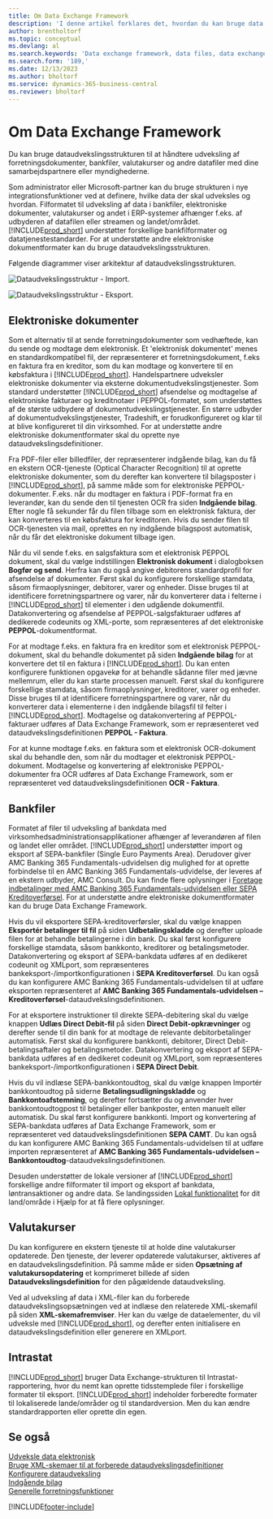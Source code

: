 ```yaml
---
title: Om Data Exchange Framework
description: 'I denne artikel forklares det, hvordan du kan bruge data Exchange-strukturen til at styre udvekslingen af data i forretningsdokumenter, f. eks. fakturaer med samarbejdspartnere.'
author: brentholtorf
ms.topic: conceptual
ms.devlang: al
ms.search.keywords: 'Data exchange framework, data files, data exchange, electronic document, invoice, Business Central, business document, standard-compliant file, OCR'
ms.search.form: '189,'
ms.date: 12/13/2023
ms.author: bholtorf
ms.service: dynamics-365-business-central
ms.reviewer: bholtorf
---
```

# Om Data Exchange Framework

Du kan bruge dataudvekslingsstrukturen til at håndtere udveksling af forretningsdokumenter, bankfiler, valutakurser og andre datafiler med dine samarbejdspartnere eller myndighederne.

Som administrator eller Microsoft-partner kan du bruge strukturen i nye integrationsfunktioner ved at definere, hvilke data der skal udveksles og hvordan. Filformatet til udveksling af data i bankfiler, elektroniske dokumenter, valutakurser og andet i ERP-systemer afhænger f.eks. af udbyderen af datafilen eller streamen og landet/området. [!INCLUDE[prod_short](includes/prod_short.md)] understøtter forskellige bankfilformater og datatjenestestandarder. For at understøtte andre elektroniske dokumentformater kan du bruge dataudvekslingsstrukturen.

 Følgende diagrammer viser arkitektur af dataudvekslingsstrukturen.  

 ![Dataudvekslingsstruktur &#45; Import.](media/across-data-exchange/dataexchangeframework_import.png)  

 ![Dataudvekslingsstruktur &#45; Eksport.](media/across-data-exchange/dataexchangeframework_export.png)  

## Elektroniske dokumenter

Som et alternativ til at sende forretningsdokumenter som vedhæftede, kan du sende og modtage dem elektronisk. Et 'elektronisk dokumentet' menes en standardkompatibel fil, der repræsenterer et forretningsdokument, f.eks en faktura fra en kreditor, som du kan modtage og konvertere til en købsfaktura i [!INCLUDE[prod_short](includes/prod_short.md)]. Handelspartnere udveksler elektroniske dokumenter via eksterne dokumentudvekslingstjenester. Som standard understøtter [!INCLUDE[prod_short](includes/prod_short.md)] afsendelse og modtagelse af elektroniske fakturaer og kreditnotaer i PEPPOL-formatet, som understøttes af de største udbydere af dokumentudvekslingstjenester. En større udbyder af dokumentudvekslingstjenester, Tradeshift, er forudkonfigureret og klar til at blive konfigureret til din virksomhed. For at understøtte andre elektroniske dokumentformater skal du oprette nye dataudvekslingsdefinitioner.  

Fra PDF-filer eller billedfiler, der repræsenterer indgående bilag, kan du få en ekstern OCR-tjeneste (Optical Character Recognition) til at oprette elektroniske dokumenter, som du derefter kan konvertere til bilagsposter i [!INCLUDE[prod_short](includes/prod_short.md)], på samme måde som for elektroniske PEPPOL-dokumenter. F.eks. når du modtager en faktura i PDF-format fra en leverandør, kan du sende den til tjenesten OCR fra siden **Indgående bilag**. Efter nogle få sekunder får du filen tilbage som en elektronisk faktura, der kan konverteres til en købsfaktura for kreditoren. Hvis du sender filen til OCR-tjenesten via mail, oprettes en ny indgående bilagspost automatisk, når du får det elektroniske dokument tilbage igen.  

Når du vil sende f.eks. en salgsfaktura som et elektronisk PEPPOL dokument, skal du vælge indstillingen **Elektronisk dokument** i dialogboksen **Bogfør og send**. Herfra kan du også angive debitorens standardprofil for afsendelse af dokumenter. Først skal du konfigurere forskellige stamdata, såsom firmaoplysninger, debitorer, varer og enheder. Disse bruges til at identificere forretningspartnere og varer, når du konverterer data i felterne i [!INCLUDE[prod_short](includes/prod_short.md)] til elementer i den udgående dokumentfil. Datakonvertering og afsendelse af PEPPOL-salgsfakturaer udføres af dedikerede codeunits og XML-porte, som repræsenteres af det elektroniske **PEPPOL**-dokumentformat.  

For at modtage f.eks. en faktura fra en kreditor som et elektronisk PEPPOL-dokument, skal du behandle dokumentet på siden **Indgående bilag** for at konvertere det til en faktura i [!INCLUDE[prod_short](includes/prod_short.md)]. Du kan enten konfigurere funktionen opgavekø for at behandle sådanne filer med jævne mellemrum, eller du kan starte processen manuelt. Først skal du konfigurere forskellige stamdata, såsom firmaoplysninger, kreditorer, varer og enheder. Disse bruges til at identificere forretningspartnere og varer, når du konverterer data i elementerne i den indgående bilagsfil til felter i [!INCLUDE[prod_short](includes/prod_short.md)]. Modtagelse og datakonvertering af PEPPOL-fakturaer udføres af Data Exchange Framework, som er repræsenteret ved dataudvekslingsdefinitionen **PEPPOL - Faktura**.  

  For at kunne modtage f.eks. en faktura som et elektronisk OCR-dokument skal du behandle den, som når du modtager et elektronisk PEPPOL-dokument. Modtagelse og konvertering af elektroniske PEPPOL-dokumenter fra OCR udføres af Data Exchange Framework, som er repræsenteret ved dataudvekslingsdefinitionen **OCR - Faktura**.  

## Bankfiler

Formatet af filer til udveksling af bankdata med virksomhedsadministrationsapplikationer afhænger af leverandøren af filen og landet eller området. [!INCLUDE[prod_short](includes/prod_short.md)] understøtter import og eksport af SEPA-bankfiler (Single Euro Payments Area). Derudover giver AMC Banking 365 Fundamentals-udvidelsen dig mulighed for at oprette forbindelse til en AMC Banking 365 Fundamentals-udvidelse, der leveres af en ekstern udbyder, AMC Consult. Du kan finde flere oplysninger i [Foretage indbetalinger med AMC Banking 365 Fundamentals-udvidelsen eller SEPA Kreditoverførsel](finance-make-payments-with-bank-data-conversion-service-or-sepa-credit-transfer.md). For at understøtte andre elektroniske dokumentformater kan du bruge Data Exchange Framework.  

Hvis du vil eksportere SEPA-kreditoverførsler, skal du vælge knappen **Eksportér betalinger til fil** på siden **Udbetalingskladde** og derefter uploade filen for at behandle betalingerne i din bank. Du skal først konfigurere forskellige stamdata, såsom bankkonto, kreditorer og betalingsmetoder. Datakonvertering og eksport af SEPA-bankdata udføres af en dedikeret codeunit og XMLport, som repræsenteres bankeksport-/importkonfigurationen i **SEPA Kreditoverførsel**. Du kan også du kan konfigurere AMC Banking 365 Fundamentals-udvidelsen til at udføre eksporten repræsenteret af **AMC Banking 365 Fundamentals-udvidelsen – Kreditoverførsel**-dataudvekslingsdefinitionen.  

 For at eksportere instruktioner til direkte SEPA-debitering skal du vælge knappen **Udlæs Direct Debit-fil** på siden **Direct Debit-opkrævninger** og derefter sende til din bank for at modtage de relevante debitorbetalinger automatisk. Først skal du konfigurere bankkonti, debitorer, Direct Debit-betalingsaftaler og betalingsmetoder. Datakonvertering og eksport af SEPA-bankdata udføres af en dedikeret codeunit og XMLport, som repræsenteres bankeksport-/importkonfigurationen i **SEPA Direct Debit**.  

 Hvis du vil indlæse SEPA-bankkontoudtog, skal du vælge knappen Importér bankkontoudtog på siderne **Betalingsudligningskladde** og **Bankkontoafstemning**, og derefter fortsætter du og anvender hver bankkontoudtogpost til betalinger eller bankposter, enten manuelt eller automatisk. Du skal først konfigurere bankkonti. Import og konvertering af SEPA-bankdata udføres af Data Exchange Framework, som er repræsenteret ved dataudvekslingsdefinitionen **SEPA CAMT**. Du kan også du kan konfigurere AMC Banking 365 Fundamentals-udvidelsen til at udføre importen repræsenteret af **AMC Banking 365 Fundamentals-udvidelsen – Bankkontoudtog**-dataudvekslingsdefinitionen.  

 Desuden understøtter de lokale versioner af [!INCLUDE[prod_short](includes/prod_short.md)] forskellige andre filformater til import og eksport af bankdata, løntransaktioner og andre data. Se landingssiden [Lokal funktionalitet](about-localization.md) for dit land/område i Hjælp for at få flere oplysninger.  

## Valutakurser

Du kan konfigurere en ekstern tjeneste til at holde dine valutakurser opdaterede. Den tjeneste, der leverer opdaterede valutakurser, aktiveres af en dataudvekslingsdefinition. På samme måde er siden **Opsætning af valutakursopdatering** et komprimeret billede af siden **Dataudvekslingsdefinition** for den pågældende dataudveksling.  

Ved al udveksling af data i XML-filer kan du forberede dataudvekslingsopsætningen ved at indlæse den relaterede XML-skemafil på siden **XML-skemafremviser**. Her kan du vælge de dataelementer, du vil udveksle med [!INCLUDE[prod_short](includes/prod_short.md)], og derefter enten initialisere en dataudvekslingsdefinition eller generere en XMLport.

## Intrastat

[!INCLUDE[prod_short](includes/prod_short.md)] bruger Data Exchange-strukturen til Intrastat-rapportering, hvor du nemt kan oprette tidsstemplede filer i forskellige formater til eksport. [!INCLUDE[prod_short](includes/prod_short.md)] indeholder forberedte formater til lokaliserede lande/områder og til standardversion. Men du kan ændre standardrapporten eller oprette din egen.

## Se også

[Udveksle data elektronisk](across-data-exchange.md)  
[Bruge XML-skemaer til at forberede dataudvekslingsdefinitioner](across-how-to-use-xml-schemas-to-prepare-data-exchange-definitions.md)  
[Konfigurere dataudveksling](across-set-up-data-exchange.md)  
[Indgående bilag](across-income-documents.md)  
[Generelle forretningsfunktioner](ui-across-business-areas.md)  


[!INCLUDE[footer-include](includes/footer-banner.md)]
